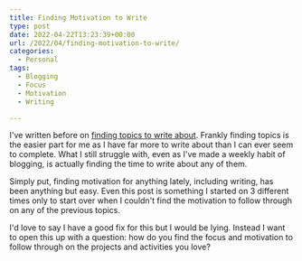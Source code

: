 ```yaml
---
title: Finding Motivation to Write
type: post
date: 2022-04-22T13:23:39+00:00
url: /2022/04/finding-motivation-to-write/
categories:
  - Personal
tags:
  - Blogging
  - Focus
  - Motivation
  - Writing

---
```

I've written before on [finding topics to write about][1]. Frankly finding topics is the easier part for me as I have far more to write about than I can ever seem to complete. What I still struggle with, even as I've made a weekly habit of blogging, is actually finding the time to write about any of them.

Simply put, finding motivation for anything lately, including writing, has been anything but easy. Even this post is something I started on 3 different times only to start over when I couldn't find the motivation to follow through on any of the previous topics.

I'd love to say I have a good fix for this but I would be lying. Instead I want to open this up with a question: how do you find the focus and motivation to follow through on the projects and activities you love?

 [1]: /2021/12/generating-new-blog-post-ideas/